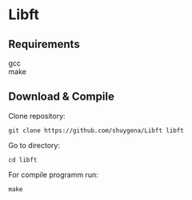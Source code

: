 # Libft

## Requirements 
gcc  
make  

## Download & Compile
Clone repository:
```
git clone https://github.com/shuygena/Libft libft
```
Go to directory:
```
cd libft  
```
For compile programm run:
```
make
```
